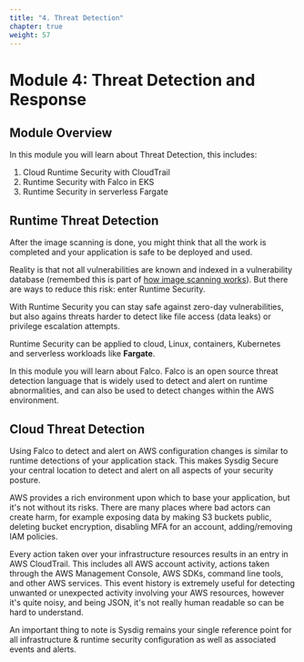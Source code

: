 ```yaml
---
title: "4. Threat Detection"
chapter: true
weight: 57
---
```


# Module 4: Threat Detection and Response

## Module Overview

In this module you will learn about Threat Detection, this includes:

1. Cloud Runtime Security with CloudTrail
2. Runtime Security with Falco in EKS
3. Runtime Security in serverless Fargate


## Runtime Threat Detection

After the image scanning is done, you might think that all the work is completed and your application is safe to be deployed and used.

Reality is that not all vulnerabilities are known and indexed in a vulnerability database
(remembed this is part of [how image scanning works](/2-vulnerability-management/9-digdeeper.html)). But there are ways to reduce this risk: enter Runtime Security.

With Runtime Security you can stay safe against 
zero-day vulnerabilities, but also agains threats harder to detect like file access (data leaks) or
privilege escalation attempts.

Runtime Security can be applied to cloud, Linux, containers, Kubernetes and serverless workloads like **Fargate**.

In this module you will learn about Falco. 
Falco is an open source threat detection language that is widely used to detect and alert on runtime abnormalities, and can also be used to detect changes within the AWS environment.


## Cloud Threat Detection

Using Falco to detect and alert on AWS configuration changes is similar to runtime detections of your application stack.  This makes Sysdig Secure your central location to detect and alert on all aspects of your security posture.

AWS provides a rich environment upon which to base your application, but it's not without its risks.  There are many places where bad actors can create harm, for example exposing data by making S3 buckets public, deleting bucket encryption, disabling MFA for an account, adding/removing IAM policies.

Every action taken over your infrastructure resources results in an entry in AWS CloudTrail. This includes all AWS account activity, actions taken through the AWS Management Console, AWS SDKs, command line tools, and other AWS services.  This event history is extremely useful for detecting unwanted or unexpected activity involving your AWS resources, however it's quite noisy, and being JSON, it's not really human readable so can be hard to understand.

An important thing to note is Sysdig remains your single reference point for all infrastructure & runtime security configuration as well as associated events and alerts.




